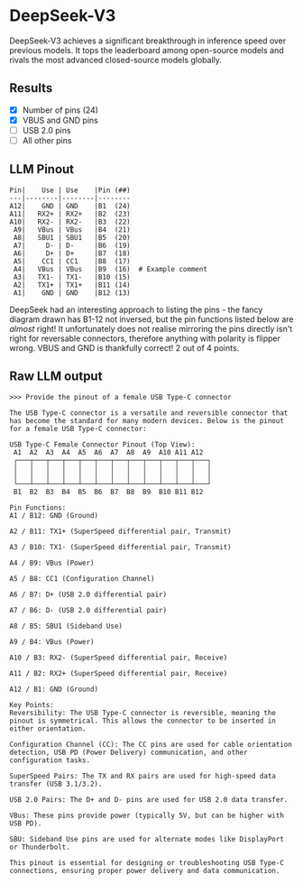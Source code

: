 # DeepSeek-V3

DeepSeek-V3 achieves a significant breakthrough in inference speed over previous models.
It tops the leaderboard among open-source models and rivals the most advanced closed-source models globally.

## Results

- [x] Number of pins (24)
- [x] VBUS and GND pins
- [ ] USB 2.0 pins
- [ ] All other pins

## LLM Pinout

```
Pin|    Use | Use    |Pin (##)
---|--------|--------|--------
A12|    GND | GND    |B1  (24) 
A11|   RX2+ | RX2+   |B2  (23)
A10|   RX2- | RX2-   |B3  (22)
 A9|   VBus | VBus   |B4  (21)
 A8|   SBU1 | SBU1   |B5  (20)
 A7|     D- | D-     |B6  (19)
 A6|     D+ | D+     |B7  (18)
 A5|    CC1 | CC1    |B8  (17)
 A4|   VBus | VBus   |B9  (16)  # Example comment
 A3|   TX1- | TX1-   |B10 (15)
 A2|   TX1+ | TX1+   |B11 (14)
 A1|    GND | GND    |B12 (13)
```

DeepSeek had an interesting approach to listing the pins - the fancy diagram drawn has B1-12 not inversed, but the pin functions listed below are *almost* right! It unfortunately does not realise mirroring the pins directly isn't right for reversable connectors, therefore anything with polarity is flipper wrong. VBUS and GND is thankfully correct! 2 out of 4 points.

## Raw LLM output

```
>>> Provide the pinout of a female USB Type-C connector

The USB Type-C connector is a versatile and reversible connector that has become the standard for many modern devices. Below is the pinout for a female USB Type-C connector:

USB Type-C Female Connector Pinout (Top View):
 A1  A2  A3  A4  A5  A6  A7  A8  A9  A10 A11 A12
 ┌───┬───┬───┬───┬───┬───┬───┬───┬───┬───┬───┬───┐
 │   │   │   │   │   │   │   │   │   │   │   │   │
 │   │   │   │   │   │   │   │   │   │   │   │   │
 └───┴───┴───┴───┴───┴───┴───┴───┴───┴───┴───┴───┘
 B1  B2  B3  B4  B5  B6  B7  B8  B9  B10 B11 B12

Pin Functions:
A1 / B12: GND (Ground)

A2 / B11: TX1+ (SuperSpeed differential pair, Transmit)

A3 / B10: TX1- (SuperSpeed differential pair, Transmit)

A4 / B9: VBus (Power)

A5 / B8: CC1 (Configuration Channel)

A6 / B7: D+ (USB 2.0 differential pair)

A7 / B6: D- (USB 2.0 differential pair)

A8 / B5: SBU1 (Sideband Use)

A9 / B4: VBus (Power)

A10 / B3: RX2- (SuperSpeed differential pair, Receive)

A11 / B2: RX2+ (SuperSpeed differential pair, Receive)

A12 / B1: GND (Ground)

Key Points:
Reversibility: The USB Type-C connector is reversible, meaning the pinout is symmetrical. This allows the connector to be inserted in either orientation.

Configuration Channel (CC): The CC pins are used for cable orientation detection, USB PD (Power Delivery) communication, and other configuration tasks.

SuperSpeed Pairs: The TX and RX pairs are used for high-speed data transfer (USB 3.1/3.2).

USB 2.0 Pairs: The D+ and D- pins are used for USB 2.0 data transfer.

VBus: These pins provide power (typically 5V, but can be higher with USB PD).

SBU: Sideband Use pins are used for alternate modes like DisplayPort or Thunderbolt.

This pinout is essential for designing or troubleshooting USB Type-C connections, ensuring proper power delivery and data communication.
```